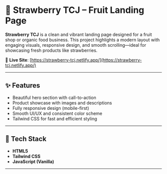 # 🍓 Strawberry TCJ – Fruit Landing Page

**Strawberry TCJ** is a clean and vibrant landing page designed for a fruit shop or organic food business. This project highlights a modern layout with engaging visuals, responsive design, and smooth scrolling—ideal for showcasing fresh products like strawberries.

🔗 **Live Site**: [https://strawberry-tcj.netlify.app/](https://strawberry-tcj.netlify.app/)

---

## ✨ Features

- Beautiful hero section with call-to-action
- Product showcase with images and descriptions
- Fully responsive design (mobile-first)
- Smooth UI/UX and consistent color scheme
- Tailwind CSS for fast and efficient styling

---

## 🔧 Tech Stack

- **HTML5**
- **Tailwind CSS**
- **JavaScript (Vanilla)**

---
